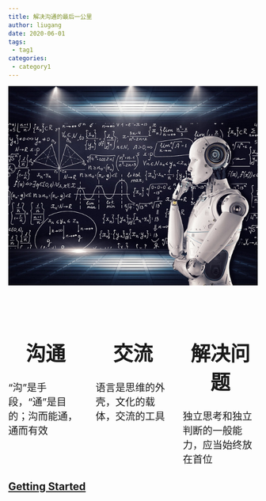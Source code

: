 ```yaml
---
title: 解决沟通的最后一公里
author: liugang
date: 2020-06-01
tags:
 - tag1
categories:
 - category1
---
```


<Boxx  changeTime="5000"/>  

<div class="flex flex-center">
<img src="./assets/images/index/technology.jpg"></img>
</div>


<div class="flex">
<div class="flex-item">
  <h1 class="title ">沟通</h1>
  <div>“沟”是手段，“通”是目的；沟而能通，通而有效</div>
</div>

<div class="flex-item">
  <h1 class="title">交流</h1>
  <div>语言是思维的外壳，文化的载体，交流的工具
</div>
</div>

<div class="flex-item">
  <h1 class="title">解决问题</h1>
  <div>独立思考和独立判断的一般能力，应当始终放在首位
</div>
</div>
</div>


## [Getting Started](/document/js-native.html)

<style scoped>
.flex {
  display:flex;
  font-size:20px;
  justify-content: space-between;
}

.flex-center{
  justify-content:center
}

.flex-item{
  margin-top:50px !important;
  width:30%
}

.title{
  text-align:center;
}
</style>

